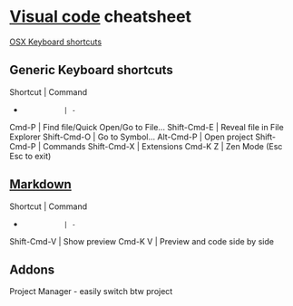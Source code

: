 # [Visual code](https://code.visualstudio.com/docs) cheatsheet
[OSX Keyboard shortcuts](https://code.visualstudio.com/shortcuts/keyboard-shortcuts-macos.pdf)
## Generic Keyboard shortcuts
Shortcut        | Command
-               | -
Cmd-P           | Find file/Quick Open/Go to File...
Shift-Cmd-E     | Reveal file in File Explorer 
Shift-Cmd-O     | Go to Symbol...
Alt-Cmd-P       | Open project
Shift-Cmd-P     | Commands
Shift-Cmd-X     | Extensions
Cmd-K Z         | Zen Mode (Esc Esc to exit)

## [Markdown](https://code.visualstudio.com/docs/languages/markdown)
Shortcut        | Command
-               | -
Shift-Cmd-V     | Show preview
Cmd-K V         | Preview and code side by side

## Addons
Project Manager - easily switch btw project